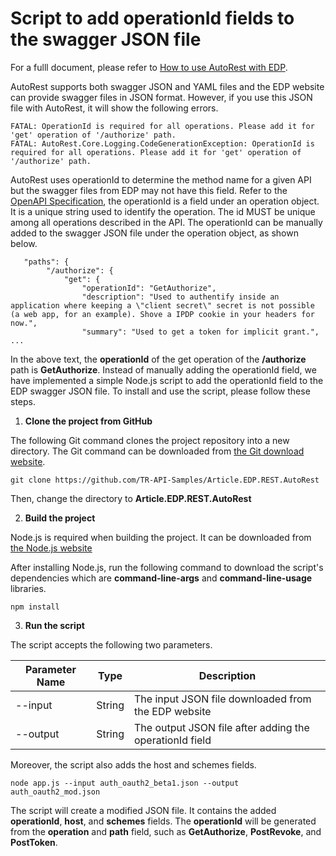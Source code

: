 # Script to add operationId fields to the swagger JSON file

For a fulll document, please refer to [How to use AutoRest with EDP](doc/README.MD).

AutoRest supports both swagger JSON and YAML files and the EDP website can provide swagger files in JSON format. However, if you use this JSON file with AutoRest, it will show the following errors.

```
FATAL: OperationId is required for all operations. Please add it for 'get' operation of '/authorize' path.
FATAL: AutoRest.Core.Logging.CodeGenerationException: OperationId is required for all operations. Please add it for 'get' operation of '/authorize' path.
``` 

AutoRest uses operationId to determine the method name for a given API but the swagger files from EDP may not have this field. Refer to the [OpenAPI Specification](https://github.com/OAI/OpenAPI-Specification/blob/master/versions/2.0.md), the operationId is a field under an operation object. It is a unique string used to identify the operation. The id MUST be unique among all operations described in the API. The operationId can be manually added to the swagger JSON file under the operation object, as shown below.

```
   "paths": {
        "/authorize": {
            "get": {
                "operationId": "GetAuthorize",				
                "description": "Used to authentify inside an application where keeping a \"client secret\" secret is not possible (a web app, for an example). Shove a IPDP cookie in your headers for now.",
                "summary": "Used to get a token for implicit grant.",
...
```
In the above text, the **operationId** of the get operation of the **/authorize** path is **GetAuthorize**. Instead of manually adding the operationId field, we have implemented a simple Node.js script to add the operationId field to the EDP swagger JSON file. To install and use the script, please follow these steps.

1) **Clone the project from GitHub**

The following Git command clones the project repository into a new directory. The Git command can be downloaded from [the Git download website](https://git-scm.com/downloads).

```
git clone https://github.com/TR-API-Samples/Article.EDP.REST.AutoRest
```
Then, change the directory to **Article.EDP.REST.AutoRest**

2) **Build the project**

Node.js is required when building the project. It can be downloaded from [the Node.js website](https://nodejs.org/en/)

After installing Node.js, run the following command to download the script's dependencies which are **command-line-args** and **command-line-usage** libraries.

```
npm install
```

3) **Run the script**

The script accepts the following two parameters.

|Parameter Name|Type|Description|
|--------------|----|-----------|
|--input|String|The input JSON file downloaded from the EDP website|
|--output|String|The output JSON file after adding the operationId field|

Moreover, the script also adds the host and schemes fields.
```
node app.js --input auth_oauth2_beta1.json --output auth_oauth2_mod.json
```

The script will create a modified JSON file. It contains the added **operationId**, **host**, and **schemes** fields. The **operationId** will be generated from the **operation** and **path** field, such as **GetAuthorize**, **PostRevoke**, and **PostToken**.
